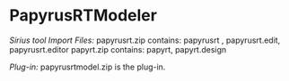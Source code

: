 # PapyrusRTModeler
*Sirius tool Import Files:*
papyrusrt.zip contains: papyrusrt , papyrusrt.edit, papyrusrt.editor
papyrt.zip contains: papyrt, papyrt.design

*Plug-in:*
papyrusrtmodel.zip is the plug-in.
